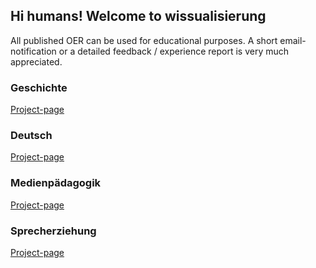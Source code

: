## Hi humans! Welcome to wissualisierung

All published OER can be used for educational purposes. 
A short email-notification or a detailed feedback / experience report is very much appreciated. 

### Geschichte
[Project-page](https://wissualisierung.github.io/geschichte/)

### Deutsch
[Project-page](https://wissualisierung.github.io/deutsch/)

### Medienpädagogik
[Project-page](https://wissualisierung.github.io/medpaed/)

### Sprecherziehung
[Project-page](https://wissualisierung.github.io/sprechkunst/)
